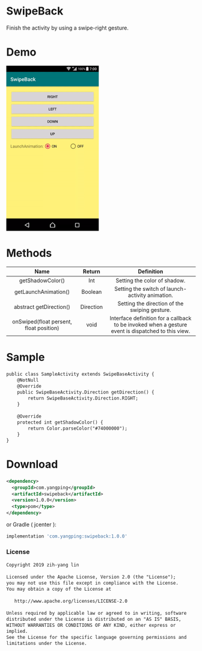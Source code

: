 # SwipeBack
Finish the activity by using a swipe-right gesture.


Demo
======

<img src="gifs/sample_1_0_1.gif" width="246">


Methods
===

| Name | Return | Definition |
| :---:   | :-:  | :-:  |
| getShadowColor() | Int | Setting the color of shadow. |
| getLaunchAnimation() | Boolean | Setting the switch of launch-activity animation. |
| abstract getDirection() | Direction | Setting the direction of the swiping gesture. |
| onSwiped(float persent, float position) | void | Interface definition for a callback to be invoked when a gesture event is dispatched to this view.|

Sample
======

```
public class SampleActivity extends SwipeBaseActivity {
    @NotNull
    @Override
    public SwipeBaseActivity.Direction getDirection() {
        return SwipeBaseActivity.Direction.RIGHT;
    }

    @Override
    protected int getShadowColor() {
        return Color.parseColor("#74000000");
    }
}
```

Download
========
```xml
<dependency>
  <groupId>com.yangping</groupId>
  <artifactId>swipeback</artifactId>
  <version>1.0.0</version>
  <type>pom</type>
</dependency>
```
or Gradle ( jcenter ):
```groovy
implementation 'com.yangping:swipeback:1.0.0'
```


### License
```
Copyright 2019 zih-yang lin

Licensed under the Apache License, Version 2.0 (the "License");
you may not use this file except in compliance with the License.
You may obtain a copy of the License at

   http://www.apache.org/licenses/LICENSE-2.0

Unless required by applicable law or agreed to in writing, software
distributed under the License is distributed on an "AS IS" BASIS,
WITHOUT WARRANTIES OR CONDITIONS OF ANY KIND, either express or implied.
See the License for the specific language governing permissions and
limitations under the License.
```